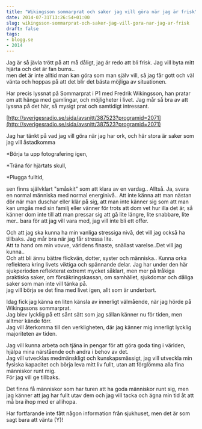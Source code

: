 ```yaml
---
title: "Wikingsson sommarprat och saker jag vill göra när jag är frisk"
date: 2014-07-31T13:26:54+01:00
slug: wikingsson-sommarprat-och-saker-jag-vill-gora-nar-jag-ar-frisk
draft: false
tags:
- blogg.se
- 2014
---
```

Jag är så jävla trött på att må dåligt, jag är redo att bli frisk. Jag vill byta mitt hjärta och det är fan bums..   
men det är inte alltid man kan göra som man själv vill, så jag får gott och väl vänta och hoppas på att det blir det bästa möjliga av situationen.

Har precis lyssnat på Sommarprat i P1 med Fredrik Wikingsson, han pratar om att hänga med gamlingar, och möjligheter i livet. Jag mår så bra av att lyssna på det här, så mysigt prat och samtidigt intressant.

[http://sverigesradio.se/sida/avsnitt/387523?programid=2071](http://sverigesradio.se/sida/avsnitt/387523?programid=2071)

  
Jag har tänkt på vad jag vill göra när jag har ork, och här stora är saker som jag vill åstadkomma   

\*Börja ta upp fotografering igen,

\*Träna för hjärtats skull,

\*Plugga fulltid,

sen finns självklart "småskit" som att klara av en vardag.. Alltså. Ja, svara en normal människa med normal energinivå.. Att inte känna att man nästan dör när man duschar eller klär på sig, att man inte känner sig som att man kan umgås med sin familj eller vänner för trots att dom vet hur illa det är, så känner dom inte till att man pressar sig att gå lite längre, lite snabbare, lite mer.. bara för att jag vill vara med, jag vill inte bli ett offer.  
  
Och att jag ska kunna ha min vanliga stressiga nivå, det vill jag också ha tillbaks. Jag mår bra när jag får stressa lite.   
Att ta hand om min vovve, världens finaste, snällast varelse..Det vill jag kunna..  
Och att bli ännu bättre flickvän, dotter, syster och människa.. Kunna orka reflektera kring livets viktiga och spännande delar. Jag har under den här sjukperioden reflekterat extremt mycket såklart, men mer på tråkiga praktiska saker, om försäkringskassan, om samhället, sjukdomar och dåliga saker som man inte vill tänka på.  
jag vill börja se det fina med livet igen, allt som är underbart.  
  
Idag fick jag känna en liten känsla av innerligt välmående, när jag hörde på Wikingssons sommarprat.  
Jag blev lycklig på ett sånt sätt som jag sällan känner nu för tiden, men alltmer kände förr.  
Jag vill återkomma till den verkligheten, där jag känner mig innerligt lycklig majoriteten av tiden.  
  
  
Jag vill kunna arbeta och tjäna in pengar för att göra goda ting i världen, hjälpa mina närstående och andra i behov av det.   
Jag vill utvecklas medmänskligt och kunskapsmässigt, jag vill utveckla min fysiska kapacitet och börja leva mitt liv fullt, utan att förglömma alla fina människor runt mig.  
För jag vill ge tillbaks.  
  
Det finns få människor som har turen att ha goda människor runt sig, men jag känner att jag har fullt utav dem och jag vill tacka och ägna min tid åt att må bra ihop med er allihopa.

Har fortfarande inte fått någon information från sjukhuset, men det är som sagt bara att vänta (Y)!